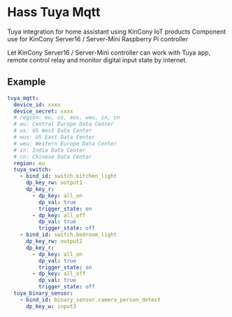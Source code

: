 # Hass Tuya Mqtt
Tuya integration for home assistant using KinCony IoT products
Component use for KinCony Server16 / Server-Mini Raspberry Pi controller

Let KinCony Server16 / Server-Mini controller can work with Tuya app, remote control relay and monitor digital input state by internet.


## Example
```yaml
tuya_mqtt:
  device_id: xxxx
  device_secret: xxxx
  # region: eu, us, eus, weu, in, cn
  # eu: Central Europe Data Center
  # us: US West Data Center
  # eus: US East Data Center
  # weu: Western Europe Data Center
  # in: India Data Center
  # cn: Chinese Data Center
  region: eu 
  tuya_switch:
    - bind_id: switch.kitchen_light
      dp_key_rw: output1
      dp_key_r:
        - dp_key: all_on
          dp_val: true
          trigger_state: on
        - dp_key: all_off
          dp_val: true
          trigger_state: off
    - bind_id: switch.bedroom_light
      dp_key_rw: output2
      dp_key_r:
        - dp_key: all_on
          dp_val: true
          trigger_state: on
        - dp_key: all_off
          dp_val: true
          trigger_state: off
  tuya_binary_sensor:
    - bind_id: binary_sensor.camera_person_detect
      dp_key_w: input3
```
